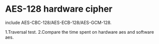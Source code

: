 AES-128 hardware cipher
=====
include AES-CBC-128/AES-ECB-128/AES-GCM-128.

1.Traversal test.
2.Compare the time spent on hardware aes and software aes.
